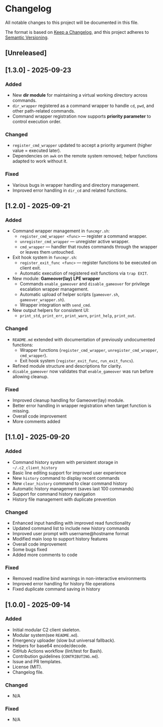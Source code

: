 # Changelog

All notable changes to this project will be documented in this file.

The format is based on [Keep a Changelog](https://keepachangelog.com/en/1.1.0/),
and this project adheres to [Semantic Versioning](https://semver.org/).

## [Unreleased]

## [1.3.0] - 2025-09-23

### Added
- New **dir module** for maintaining a virtual working directory across commands.
- `dir_wrapper` registered as a command wrapper to handle `cd`, `pwd`, and other path-related commands.
- Command wrapper registration now supports **priority parameter** to control execution order.

### Changed
- `register_cmd_wrapper` updated to accept a priority argument (higher value = executed later).
- Dependencies on `awk` on the remote system removed; helper functions adapted to work without it.

### Fixed
- Various bugs in wrapper handling and directory management.
- Improved error handling in `dir_cd` and related functions.


## [1.2.0] - 2025-09-21

### Added
- Command wrapper management in `funcmgr.sh`:
  - `register_cmd_wrapper <func>` — register a command wrapper.
  - `unregister_cmd_wrapper` — unregister active wrapper.
  - `cmd_wrapper` — handler that routes commands through the wrapper or leaves them untouched.
- Exit hook system in `funcmgr.sh`:
  - `register_exit_func <func>` — register functions to be executed on client exit.
  - Automatic execution of registered exit functions via `trap EXIT`.
- New module: **Gameover(lay) LPE wrapper**
  - Commands `enable_gameover` and `disable_gameover` for privilege escalation wrapper management.
  - Automatic upload of helper scripts (`gameover.sh`, `gameover_wrapper.sh`).
  - Wrapper integration with `send_cmd`.
- New output helpers for consistent UI:
  - `print_std`, `print_err`, `print_warn`, `print_help`, `print_out`.

### Changed
- `README.md` extended with documentation of previously undocumented functions:
  - Wrapper functions (`register_cmd_wrapper`, `unregister_cmd_wrapper`, `cmd_wrapper`).
  - Exit hook system (`register_exit_func`, `run_exit_funcs`).
- Refined module structure and descriptions for clarity.
- `disable_gameover` now validates that `enable_gameover` was run before allowing cleanup.

### Fixed
- Improved cleanup handling for Gameover(lay) module.
- Better error handling in wrapper registration when target function is missing.
- Overall code improvement
- More comments added

## [1.1.0] - 2025-09-20

### Added
- Command history system with persistent storage in `~/.c2_client_history`
- Basic line editing support for improved user experience
- New `history` command to display recent commands
- New `clear_history` command to clear command history
- Automatic history management (saves last 100 commands)
- Support for command history navigation
- History file management with duplicate prevention

### Changed
- Enhanced input handling with improved read functionality
- Updated command list to include new history commands
- Improved user prompt with username@hostname format
- Modified main loop to support history features
- Overall code improvement
- Some bugs fixed
- Added more comments to code

### Fixed
- Removed readline bind warnings in non-interactive environments
- Improved error handling for history file operations
- Fixed duplicate command saving in history

## [1.0.0] - 2025-09-14

### Added
- Initial modular C2 client skeleton.
- Modular system(see `README.md`).
- Emergency uploader (slow but universal fallback).
- Helpers for base64 encode/decode.
- GitHub Actions workflow (lint/test for Bash).
- Contribution guidelines (`CONTRIBUTING.md`).
- Issue and PR templates.
- License (MIT).
- Changelog file.

### Changed
- N/A

### Fixed
- N/A
